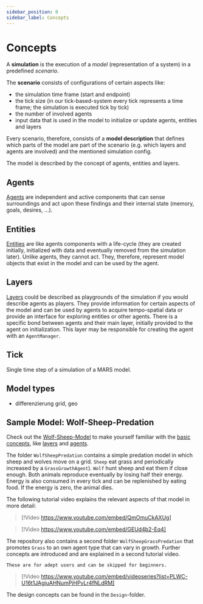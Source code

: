```yaml
---
sidebar_position: 0
sidebar_label: Concepts
---
```



# Concepts

A **simulation** is the execution of a *model* (representation of a system) in a predefined *scenario*. 

The **scenario** consists of configurations of certain aspects like:

- the simulation time frame (start and endpoint) 
- the tick size (in our tick-based-system every tick represents a time frame; the simulation is executed tick by tick)
- the number of involved agents
- input data that is used in the model to initialize or update agents, entities and layers

Every scenario, therefore, consists of a **model description** that defines which parts of the model are part of the scenario (e.g. which layers and agents are involved) and the mentioned simulation config.

The model is described by the concept of agents, entities and layers.

## Agents

[Agents](../development/agent.md) are independent and active components that can sense surroundings and act upon these findings and their internal state (memory, goals, desires, …).


## Entities

[Entities](../development/entity.md) are like agents components with a life-cycle (they are created initially, initialized with data and eventually removed from the simulation later). Unlike agents, they cannot act. They, therefore, represent model objects that exist in the model and can be used by the agent. 

## Layers

[Layers](../development/layers.md) could be described as playgrounds of the simulation if you would describe agents as players. They provide information for certain aspects of the model and can be used by agents to acquire tempo-spatial data or provide an interface for exploring entities or other agents. There is a specific bond between agents and their main layer, initially provided to the agent on initialization. This layer may be responsible for creating the agent with an `AgentManager`.

## Tick

Single time step of a simulation of a MARS model.


## Model types

- differenzierung grid, geo



## Sample Model: Wolf-Sheep-Predation

Check out the [Wolf-Sheep-Model](https://git.haw-hamburg.de/mars/model-deployments/-/tree/master/C%23%20Models/model-wolf-sheep) to make yourself familiar with the [basic concepts](../development/model.md), like [layers](../development/layers.md) and [agents](../development/agent.md).

The folder ``WolfSheepPredation`` contains a simple predation model in which sheep and wolves move on a grid. ``Sheep`` eat grass and periodically increased by a ``GrassGrowthAgent``). ``Wolf`` hunt sheep and eat them if close enough. Both animals reproduce eventually by losing half their energy. Energy is also consumed in every tick and can be replenished by eating food. If the energy is zero, the animal dies.

The following tutorial video explains the relevant aspects of that model in more detail:
> [!Video https://www.youtube.com/embed/QmOmuCkAXUg]

> [!Video https://www.youtube.com/embed/GEUd4b2-Eq4]

The repository also contains a second folder ``WolfSheepGrassPredation`` that promotes ``Grass`` to an own agent type that can vary in growth. Further concepts are introduced and are explained in a second tutorial video. 

``These are for adept users and can be skipped for beginners.``


> [!Video https://www.youtube.com/embed/videoseries?list=PLWC-U16t1JAgiuAHNumPjHPvLr4fNLdRM]


The design concepts can be found in the ``Design``-folder.

